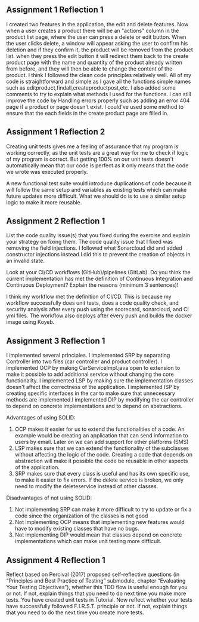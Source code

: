 ## **Assignment 1 Reflection 1**

I created two features in the application, the edit and delete features. Now when a user creates a product there will be an "actions" column in 
the product list page, where the user can press a delete or edit button. When the user clicks delete, a window will appear asking the user to confirm
his deletion and if they confirm it, the product will be removed from the product list. when they press the edit button it will redirect them back
to the create product page with the name and quantity of the product already written from before, and they will then be able to change the content 
of the product. I think I followed the clean code principles relatively well. All of my code is straightforward and simple as I gave all the functions simple names 
such as editproduct,findall,createproductpost,etc. I also added some comments to try to explain what methods I used for the functions. I can still improve the code
by Handling errors properly such as adding an error 404 page if a product or page doesn't exist. I could've used some method to ensure that the each fields
in the create product page are filled in. 

## **Assignment 1 Reflection 2**
Creating unit tests gives me a feeling of assurance that my program is working correctly, as the unit tests are a great way for me to check
if logic of my program is correct. But getting 100% on our unit tests doesn't automatically mean that our code is perfect as it only means that the
code we wrote was executed properly.

A new functional test suite would introduce duplications of code because it will follow the same setup and variables as existing tests 
which can make future updates more difficult. What we should do is to use a similar setup logic to make it more reusable. 

## **Assignment 2 Reflection 1**
List the code quality issue(s) that you fixed during the exercise and explain your strategy on fixing them. 
The code quality issue that I fixed was removing the field injections. I followed what Sonarcloud did and added constructor injections instead.I did this 
to prevent the creation of objects
in an invalid state.

Look at your CI/CD workflows (GitHub)/pipelines (GitLab). Do you think the current implementation has met the definition of 
Continuous Integration and Continuous Deployment? Explain the reasons (minimum 3 sentences)!

I think my workflow met the definition of CI/CD. This is because my workflow successfully does unit tests, does a code
quality check, and security analysis after every push using the scorecard, sonarcloud, and Ci yml files. The workflow also deploys after every push and builds the docker
image using Koyeb.

## **Assignment 3 Reflection 1**
I implemented several principles. I implemented SRP by separating Controller into two files
(car controller and product controller). I implemented OCP by making CarServiceImpl.java  open to extension
to make it possible to  add additional service without changing the core functionality. I implemented LSP by making sure 
the implementation classes doesn't affect the correctness of the application. I implemented ISP by creating specific interfaces
in the car to make sure that unnecessary methods are implemented.I implemented DIP by modifying the car controller to depend on concrete 
implementations and to depend on abstractions.

Advantages of using SOLID:
1. OCP makes it easier for us to extend the functionalities of a code. An example would be creating an application that can
send information to users by email. Later on we can add support for other platforms (SMS)
2. LSP makes sure that we can extend the functionality of the subclasses without affecting the logic of the code. Creating a code that depends
on abstraction will make it possible the code be reusable in other aspects of the application. 
3. SRP makes sure that every class is useful and has its own specific use, to make it easier to fix errors. If the delete service
is broken, we only need to modify the deleteservice instead of other classes.

Disadvantages of not using SOLID:
1. Not implementing SRP can make it more difficult to try to update or fix a code since the organization
of the classes is not good
2. Not implementing OCP means that implementing new features would have to modify existing classes that have no bugs.
3. Not implementing DIP would mean that classes depend on concrete implementations which can make unit testing more difficult.

## **Assignment 4 Reflection 1**

Reflect based on Percival (2017) proposed self-reflective questions (in “Principles and Best Practice of Testing” submodule, chapter “Evaluating Your Testing Objectives”), whether this TDD flow is useful enough for you or not. If not, explain things that you need to do next time you make more tests.
You have created unit tests in Tutorial. Now reflect whether your tests have successfully followed F.I.R.S.T. principle or not. If not, explain things that you need to do the next time you create more tests.
